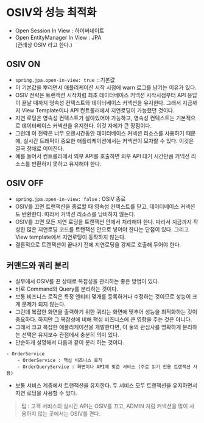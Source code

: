 # OSIV와 성능 최적화
- Open Session In View : 하이버네이트
- Open EntityManager In View : JPA<br>
  (관례상 OSIV 라고 한다.)

## OSIV ON
- `spring.jpa.open-in-view: true `: 기본값
- 이 기본값을 뿌리면서 애플리케이션 시작 시점에 warn 로그를 남기는 이유가 있다.
- OSIV 전략은 트랜잭션 시작처럼 최초 데이터베이스 커넥션 시작시점부터 API 응답이
끝날 때까지 영속성 컨텍스트와 데이터베이스 커넥션을 유지한다. 그래서 지금까지
  View Template이나 API 컨트롤러에서 지연로딩이 가능했던 것이다.
- 지연 로딩은 영속성 컨텍스트가 살아있어야 가능하고, 영속성 컨텍스트는 기본적으로
데이터베이스 커넥션을 유지한다. 이것 자체가 큰 장점이다.
- 그런데 이 전략은 너무 오랜시간동안 데이터베이스 커넥션 리소스를 사용하기 때문에,
실시간 트래픽이 중요한 애플리케이션에서는 커넥션이 모자랄 수 있다. 이것은 결국 장애로 이어진다.
- 예를 들어서 컨트롤러에서 외부 API를 호출하면 외부 API 대기 시간만큼
커넥션 리소스를 반환하지 못하고 유지해야 한다.

## OSIV OFF
- `spring.jpa.open-in-view: false` : OSIV 종료
- OSIV를 끄면 트랜잭션을 종료할 때 영속성 컨텍스트를 닫고, 데이터베이스 커넥션도 반환한다.
따라서 커넥션 리소스를 낭비하지 않는다.
- OSIV를 끄면 모든 지연 로딩을 트랜잭션 안에서 처리해야 한다. 따라서 지금까지 작성한 많은
지연로딩 코드를 트랜잭션 안으로 넣어야 한다는 단점이 있다. 그리고 View template에서
지연로딩이 동작하지 않는다.
- 결론적으로 트랜잭션이 끝나기 전에 지연로딩을 강제로 호출해 두어야 한다.

## 커맨드와 쿼리 분리
- 실무에서 OSIV를 끈 상태로 복잡성을 관리하는 좋은 방법이 있다. 
- 바로 Command와 Query를 분리하는 것이다.
- 보통 비즈니스 로직은 특정 엔티티 몇개를 등록하거나 수정하는 것이므로 성능이 크게 문제가 되지 않는다.
- 그런데 복잡한 화면을 출력하기 위한 쿼리는 화면에 맞추어 성능을 최적화하는 것이 중요하다.
하지만 그 복잡성에 비해 핵심 비즈니스에 큰 영향을 주는 것은 아니다.
- 그래서 크고 복잡한 애플리케이션을 개발한다면, 이 둘의 관심사를 명확하게
분리하는 선택은 유지보수 관점에서 충분히 의미 있다.
- 단순하게 설명해서 다음과 같이 분리 하는 것이다.
```text
- OrderService
    - OrderService : 핵심 비즈니스 로직
    - OrderQueryService : 화면이나 API에 맞춘 서비스 (주로 읽기 전용 트랜잭션 사용)
```
- 보통 서비스 계층에서 트랜잭션을 유지한다. 두 서비스 모두 트랜잭션을 유지하면서 지연 로딩을 사용할 수 있다.
> 팁 : 고객 서비스의 실시간 API는 OSIV를 끄고, ADMIN 처럼 커넥션을 많이 사용하지 
> 않는 곳에서는 OSIV를 켠다.
